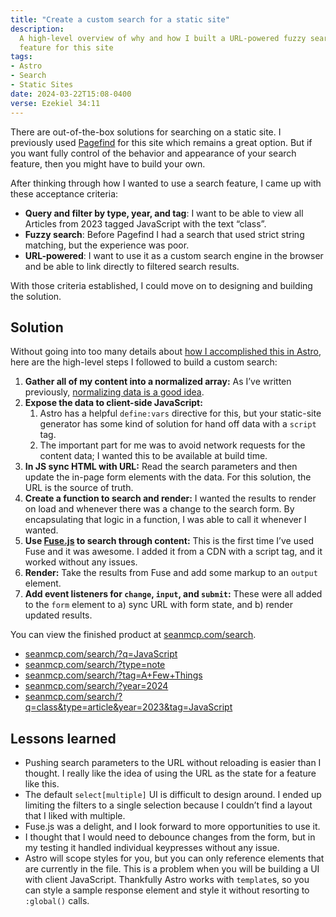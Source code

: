 ```yaml
---
title: "Create a custom search for a static site"
description:
  A high-level overview of why and how I built a URL-powered fuzzy search
  feature for this site
tags:
- Astro
- Search
- Static Sites
date: 2024-03-22T15:08-0400
verse: Ezekiel 34:11
---
```


There are out-of-the-box solutions for searching on a static site. I previously
used [Pagefind](https://pagefind.app/) for this site which remains a great
option. But if you want fully control of the behavior and appearance of your
search feature, then you might have to build your own.

After thinking through how I wanted to use a search feature, I came up with
these acceptance criteria:

- **Query and filter by type, year, and tag**: I want to be able to view all
  Articles from 2023 tagged JavaScript with the text “class”.
- **Fuzzy search**: Before Pagefind I had a search that used strict string
  matching, but the experience was poor.
- **URL-powered**: I want to use it as a custom search engine in the browser and
  be able to link directly to filtered search results.

With those criteria established, I could move on to designing and building the
solution.

## Solution

Without going into too many details about
[how I accomplished this in Astro](https://github.com/SeanMcP/seanmcp.com/blob/bf0792380cc13f6c3b79d30121a78c9c5548f225/src/pages/search.astro),
here are the high-level steps I followed to build a custom search:

1. **Gather all of my content into a normalized array:** As I’ve written
   previously,
   [normalizing data is a good idea](https://www.seanmcp.com/articles/normalizing-data-is-a-good-idea/).
2. **Expose the data to client-side JavaScript:**
   1. Astro has a helpful `define:vars` directive for this, but your static-site
      generator has some kind of solution for hand off data with a `script` tag.
   2. The important part for me was to avoid network requests for the content
      data; I wanted this to be available at build time.
3. **In JS sync HTML with URL:** Read the search parameters and then update the
   in-page form elements with the data. For this solution, the URL is the source
   of truth.
4. **Create a function to search and render:** I wanted the results to render on
   load and whenever there was a change to the search form. By encapsulating
   that logic in a function, I was able to call it whenever I wanted.
5. **Use [Fuse.js](https://www.fusejs.io/) to search through content:** This is
   the first time I’ve used Fuse and it was awesome. I added it from a CDN with
   a script tag, and it worked without any issues.
6. **Render:** Take the results from Fuse and add some markup to an `output`
   element.
7. **Add event listeners for `change`, `input`, and `submit`:** These were all
   added to the `form` element to a) sync URL with form state, and b) render
   updated results.

You can view the finished product at
[seanmcp.com/search](https://seanmcp.com/search).

- [seanmcp.com/search/?q=JavaScript](https://seanmcp.com/search/?q=JavaScript)
- [seanmcp.com/search/?type=note](https://seanmcp.com/search/?type=note)
- [seanmcp.com/search/?tag=A+Few+Things](https://seanmcp.com/search/?tag=A+Few+Things)
- [seanmcp.com/search/?year=2024](https://seanmcp.com/search/?year=2024)
- [seanmcp.com/search/?q=class&type=article&year=2023&tag=JavaScript](https://seanmcp.com/search/?q=class&type=article&year=2023&tag=JavaScript)

## Lessons learned

- Pushing search parameters to the URL without reloading is easier than I
  thought. I really like the idea of using the URL as the state for a feature
  like this.
- The default `select[multiple]` UI is difficult to design around. I ended up
  limiting the filters to a single selection because I couldn’t find a layout
  that I liked with multiple.
- Fuse.js was a delight, and I look forward to more opportunities to use it.
- I thought that I would need to debounce changes from the form, but in my
  testing it handled individual keypresses without any issue.
- Astro will scope styles for you, but you can only reference elements that are
  currently in the file. This is a problem when you will be building a UI with
  client JavaScript. Thankfully Astro works with `template`s, so you can style a
  sample response element and style it without resorting to `:global()` calls.
